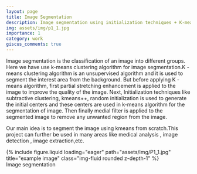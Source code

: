 ```yaml
---
layout: page
title: Image Segmentation
description: Image segmentation using initialization techniques + K-means clustering algorithm
img: assets/img/p1_1.jpg
importance: 1
category: work
giscus_comments: true
---
```


Image segmentation is the classification of an image into different groups. Here we have use k-means clustering algorithm for image segmentation.K -means clustering algorithm is an unsupervised algorithm and it is used to segment the interest area from the background. But before applying K -means algorithm, first partial stretching enhancement is applied to the image to improve the quality of the image. Next, Initialization techniques like subtractive clustering, kmeans++, random initialization is used to generate the initial centers and these centers are used in k-means algorithm for the segmentation of image. Then finally medial filter is applied to the segmented image to remove any unwanted region from the image.
 
Our main idea is to segment the image using kmeans from scratch.This project can further be used in many areas like medical analysis , image detection , image extraction,etc.


<div class="row">
    <div class="col-sm mt-3 mt-md-0">
        {% include figure.liquid loading="eager" path="assets/img/P1_1.jpg" title="example image" class="img-fluid rounded z-depth-1" %}
    </div>
</div>
<div class="caption">
    Image segmentation
</div>


